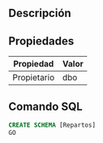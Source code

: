 ﻿## Descripción



## Propiedades

|Propiedad|Valor|
|---------|-----|
|Propietario|dbo|

## Comando SQL

~~~sql
CREATE SCHEMA [Repartos]
GO
~~~


